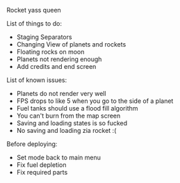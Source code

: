 Rocket yass queen

List of things to do:
* Staging Separators
* Changing View of planets and rockets
* Floating rocks on moon
* Planets not rendering enough
* Add credits and end screen

List of known issues:
* Planets do not render very well
* FPS drops to like 5 when you go to the side of a planet
* Fuel tanks should use a flood fill algorithm
* You can't burn from the map screen
* Saving and loading states is so fucked
* No saving and loading zia rocket :(

Before deploying:
* Set mode back to main menu
* Fix fuel depletion
* Fix required parts
